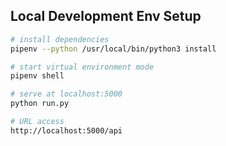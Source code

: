 ## Local Development Env Setup

``` bash
# install dependencies
pipenv --python /usr/local/bin/python3 install

# start virtual environment mode
pipenv shell

# serve at localhost:5000
python run.py

# URL access
http://localhost:5000/api
```